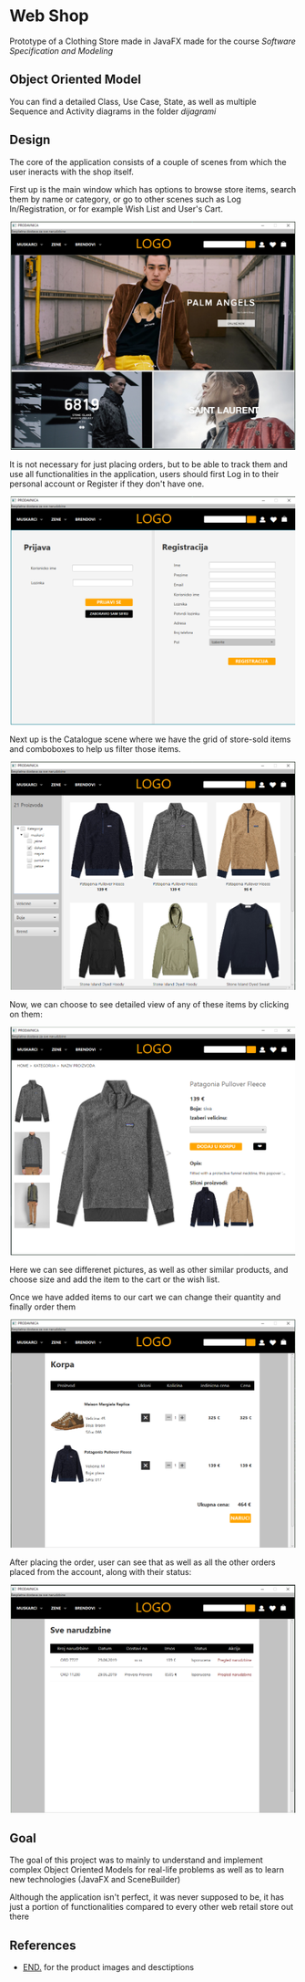 

# Web Shop 
Prototype of a Clothing Store made in JavaFX made for the course _Software Specification and Modeling_

## Object Oriented Model

You can find a detailed Class, Use Case, State, as well as multiple Sequence and Activity diagrams in the folder _dijagrami_

## Design

The core of the application consists of a couple of scenes from which the user ineracts with the shop itself.

First up is the main window which has options to browse store items, search them by name or category, or go to other scenes such as Log In/Registration, or for example Wish List and User's Cart.

<p align="center">
<img src="Slike/main.png" width="500" height="400" />
 </p>

It is not necessary for just placing orders, but to be able to track them and use all functionalities in the application, users should first Log in to their personal account or Register if they don't have one. 

<p align="center">
<img src="Slike/login.png" width="500" height="400"/>
</p>

Next up is the Catalogue scene where we have the grid of store-sold items and comboboxes to help us filter those items.

<p align="center">
<img src="Slike/catalogue.png" width="500" height="400" />
</p>

Now, we can choose to see detailed view of any of these items by clicking on them:

<p align="center">
<img src="Slike/item.png" width="500" height="400" />
</p>

Here we can see differenet pictures, as well as other similar products, and choose size and add the item to the cart or the wish list.

Once we have added items to our cart we can change their quantity and finally order them

<p align="center">
<img src="Slike/cart.png" width="500" height="400" />
</p>

After placing the order, user can see that as well as all the other orders placed from the account, along with their status:

<p align="center">
<img src="Slike/order.png" width="500" height="400" />
</p>


## Goal 

The goal of this project was to mainly to understand and implement complex Object Oriented Models for real-life problems as well as to learn new technologies (JavaFX and SceneBuilder)

Although the application isn't perfect, it was never supposed to be, it has just a portion of functionalities compared to every other web retail store out there

## References
 - [END.](https://www.endclothing.com/gb/) for the product images and desctiptions

